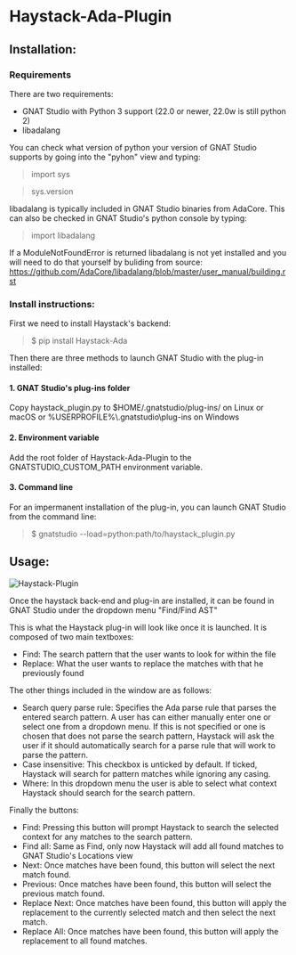 # Haystack-Ada-Plugin

## Installation:
### Requirements
There are two requirements:
 - GNAT Studio with Python 3 support (22.0 or newer, 22.0w is still python 2)
 - libadalang

You can check what version of python your version of GNAT Studio supports by going into the "pyhon" view and typing:
> import sys

> sys.version

libadalang is typically included in GNAT Studio binaries from AdaCore.
This can also be checked in GNAT Studio's python console by typing:
> import libadalang

If a ModuleNotFoundError is returned libadalang is not yet installed and you will need to do that yourself by buliding from source:
https://github.com/AdaCore/libadalang/blob/master/user_manual/building.rst

### Install instructions:
First we need to install Haystack's backend:
> $ pip install Haystack-Ada

Then there are three methods to launch GNAT Studio with the plug-in installed:

#### 1. GNAT Studio's plug-ins folder
Copy haystack_plugin.py to $HOME/.gnatstudio/plug-ins/ on Linux or macOS
or %USERPROFILE%\\.gnatstudio\plug-ins on Windows

#### 2. Environment variable
Add the root folder of Haystack-Ada-Plugin to the GNATSTUDIO_CUSTOM_PATH environment variable.

#### 3. Command line
For an impermanent installation of the plug-in, you can launch GNAT Studio from the command line:
> $ gnatstudio --load=python:path/to/haystack_plugin.py


## Usage:
![Haystack-Plugin](https://user-images.githubusercontent.com/16014794/149335401-1479299a-f949-4847-b167-916a864c790f.PNG)

Once the haystack back-end and plug-in are installed, it can be found in GNAT Studio under the dropdown menu "Find/Find AST"

This is what the Haystack plug-in will look like once it is launched. It is composed of two main textboxes:
 - Find: The search pattern that the user wants to look for within the file
 - Replace: What the user wants to replace the matches with that he previously found

The other things included in the window are as follows:
 - Search query parse rule: Specifies the Ada parse rule that parses the entered search pattern. A user has can either manually enter one or select one from a dropdown menu. If this is not specified or one is chosen that does not parse the search pattern, Haystack will ask the user if it should automatically search for a parse rule that will work to parse the pattern.
 - Case insensitive: This checkbox is unticked by default. If ticked, Haystack will search for pattern matches while ignoring any casing.
 - Where: In this dropdown menu the user is able to select what context Haystack should search for the search pattern.

Finally the buttons:
 - Find: Pressing this button will prompt Haystack to search the selected context for any matches to the search pattern.
 - Find all: Same as Find, only now Haystack will add all found matches to GNAT Studio's Locations view
 - Next: Once matches have been found, this button will select the next match found.
 - Previous: Once matches have been found, this button will select the previous match found.
 - Replace Next: Once matches have been found, this button will apply the replacement to the currently selected match and then select the next match.
 - Replace All: Once matches have been found, this button will apply the replacement to all found matches.
